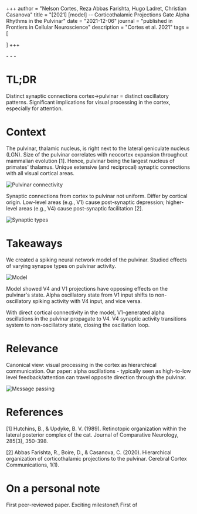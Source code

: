 +++
author = "Nelson Cortes, Reza Abbas Farishta, Hugo Ladret, Christian Casanova"
title = "[2021] [model] -- Corticothalamic Projections Gate Alpha Rhythms in the Pulvinar"
date = "2021-12-06"
journal = "published in Frontiers in Cellular Neuroscience"
description = "Cortes et al. 2021"
tags = [

]
+++

[<i class="fa-solid fa-book"></i>](https://www.frontiersin.org/articles/10.3389/fncel.2021.787170/full) - [<i class="fa-solid fa-file-pdf"></i>](https://hugoladret.github.io/publications/cortes_et_al_pulvinar.pdf) - [<i class="fa-solid fa-quote-left"></i>](https://scholar.googleusercontent.com/scholar.bib?q=info:2rWuhDabRecJ:scholar.google.com/&output=citation&scisdr=CgUKAuoEEOK9kuLcTUA:AAGBfm0AAAAAZBnZVUBkRbCvg2xAo80_7651biNTTXmq&scisig=AAGBfm0AAAAAZBnZVWxcvy0mz_lUiJM_cNQ6rhQTTgEy&scisf=4&ct=citation&cd=-1&hl=fr) - [<i class="ai ai-biorxiv"></i>](https://www.biorxiv.org/content/10.1101/2021.09.10.459796v1)

<!--more-->
# TL;DR
Distinct synaptic connections cortex->pulvinar = distinct oscillatory patterns. Significant implications for visual processing in the cortex, especially for attention.

# Context
The pulvinar, thalamic nucleus, is right next to the lateral geniculate nucleus (LGN). Size of the pulvinar correlates with neocortex expansion throughout mammalian evolution [1]. Hence, pulvinar being the largest nucleus of primates' thalamus. Unique extensive (and reciprocal) synaptic connections with all visual cortical areas.

![Pulvinar connectivity](https://hugoladret.github.io/publications/imgs/cortes_et_al_pulvinar_1.png)

Synaptic connections from cortex to pulvinar not uniform. Differ by cortical origin. Low-level areas (e.g., V1) cause post-synaptic depression; higher-level areas (e.g., V4) cause post-synaptic facilitation [2].

![Synaptic types](https://hugoladret.github.io/publications/imgs/cortes_et_al_pulvinar_2.png)

# Takeaways
We created a spiking neural network model of the pulvinar. Studied effects of varying synapse types on pulvinar activity.

![Model](https://hugoladret.github.io/publications/imgs/cortes_et_al_pulvinar_3.png)

Model showed V4 and V1 projections have opposing effects on the pulvinar's state. Alpha oscillatory state from V1 input shifts to non-oscillatory spiking activity with V4 input, and vice versa.

With direct cortical connectivity in the model, V1-generated alpha oscillations in the pulvinar propagate to V4. V4 synaptic activity transitions system to non-oscillatory state, closing the oscillation loop.

# Relevance
Canonical view: visual processing in the cortex as hierarchical communication. Our paper: alpha oscillations - typically seen as high-to-low level feedback/attention can travel opposite direction through the pulvinar.

![Message passing](https://hugoladret.github.io/publications/imgs/cortes_et_al_pulvinar_4.png)

# References
[1] Hutchins, B., & Updyke, B. V. (1989). Retinotopic organization within the lateral posterior complex of the cat. Journal of Comparative Neurology, 285(3), 350-398.

[2] Abbas Farishta, R., Boire, D., & Casanova, C. (2020). Hierarchical organization of corticothalamic projections to the pulvinar. Cerebral Cortex Communications, 1(1).

# On a personal note
First peer-reviewed paper. Exciting milestone!\ 
First of 
